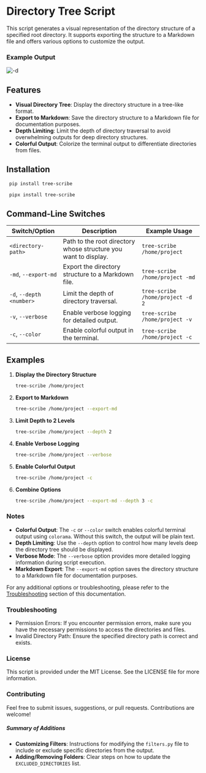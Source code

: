 # Directory Tree Script

This script generates a visual representation of the directory structure of a specified root directory. It supports exporting the structure to a Markdown file and offers various options to customize the output.

### Example Output

![-d](https://github.com/user-attachments/assets/dea8ad31-55ae-4658-9ccd-06074719c769)

## Features

- **Visual Directory Tree**: Display the directory structure in a tree-like format.
- **Export to Markdown**: Save the directory structure to a Markdown file for documentation purposes.
- **Depth Limiting**: Limit the depth of directory traversal to avoid overwhelming outputs for deep directory structures.
- **Colorful Output**: Colorize the terminal output to differentiate directories from files.

## Installation

```bash
 pip install tree-scribe
```
```bash
 pipx install tree-scribe
```

## Command-Line Switches

| Switch/Option            | Description                                                     | Example Usage                       |
| ------------------------ | --------------------------------------------------------------- | ----------------------------------- |
| `<directory-path>`       | Path to the root directory whose structure you want to display. | `tree-scribe /home/project`      |
| `-md`, `--export-md`     | Export the directory structure to a Markdown file.              | `tree-scribe /home/project -md`  |
| `-d`, `--depth <number>` | Limit the depth of directory traversal.                         | `tree-scribe /home/project -d 2` |
| `-v`, `--verbose`        | Enable verbose logging for detailed output.                     | `tree-scribe /home/project -v`   |
| `-c`, `--color`          | Enable colorful output in the terminal.                         | `tree-scribe /home/project -c`   |

## Examples

1. **Display the Directory Structure**

   ```bash
   tree-scribe /home/project
   ```

2. **Export to Markdown**

   ```bash
   tree-scribe /home/project --export-md
   ```

3. **Limit Depth to 2 Levels**

   ```bash
   tree-scribe /home/project --depth 2
   ```

4. **Enable Verbose Logging**

   ```bash
   tree-scribe /home/project --verbose
   ```

5. **Enable Colorful Output**

   ```bash
   tree-scribe /home/project -c
   ```

6. **Combine Options**

   ```bash
   tree-scribe /home/project --export-md --depth 3 -c
   ```

### Notes

- **Colorful Output**: The `-c` or `--color` switch enables colorful terminal output using `colorama`. Without this switch, the output will be plain text.
- **Depth Limiting**: Use the `--depth` option to control how many levels deep the directory tree should be displayed.
- **Verbose Mode**: The `--verbose` option provides more detailed logging information during script execution.
- **Markdown Export**: The `--export-md` option saves the directory structure to a Markdown file for documentation purposes.

For any additional options or troubleshooting, please refer to the [Troubleshooting](#troubleshooting) section of this documentation.

### Troubleshooting

- Permission Errors: If you encounter permission errors, make sure you have the necessary permissions to access the directories and files.
- Invalid Directory Path: Ensure the specified directory path is correct and exists.

### License

This script is provided under the MIT License. See the LICENSE file for more information.

### Contributing

Feel free to submit issues, suggestions, or pull requests. Contributions are welcome!

##### Summary of Additions

- **Customizing Filters**: Instructions for modifying the `filters.py` file to include or exclude specific directories from the output.
- **Adding/Removing Folders**: Clear steps on how to update the `EXCLUDED_DIRECTORIES` list.
